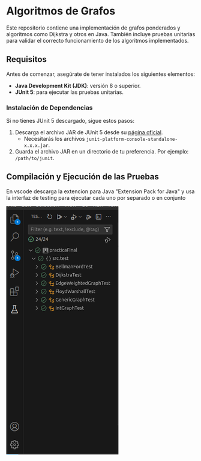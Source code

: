 # Algoritmos de Grafos

Este repositorio contiene una implementación de grafos ponderados y algoritmos 
como Dijkstra y otros en Java. También incluye pruebas unitarias para validar el correcto 
funcionamiento de los algoritmos implementados.

## Requisitos

Antes de comenzar, asegúrate de tener instalados los siguientes elementos:

- **Java Development Kit (JDK)**: versión 8 o superior.
- **JUnit 5**: para ejecutar las pruebas unitarias.

### Instalación de Dependencias

Si no tienes JUnit 5 descargado, sigue estos pasos:

1. Descarga el archivo JAR de JUnit 5 desde su [página oficial](https://junit.org/junit5/).
   - Necesitarás los archivos `junit-platform-console-standalone-x.x.x.jar`.
2. Guarda el archivo JAR en un directorio de tu preferencia. Por ejemplo: `/path/to/junit`.


## Compilación y Ejecución de las Pruebas

En vscode descarga la extencion para Java "Extension Pack for Java" y usa la interfaz de testing
para ejecutar cada uno por separado o en conjunto

![Imagen ejemplo](lib/imagenGuia.png)


